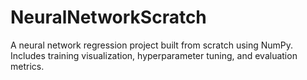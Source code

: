 # NeuralNetworkScratch
A neural network regression project built from scratch using NumPy. Includes training visualization, hyperparameter tuning, and evaluation metrics.
